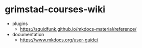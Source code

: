 # grimstad-courses-wiki

- plugins
  - https://squidfunk.github.io/mkdocs-material/reference/
- documentation
  - https://www.mkdocs.org/user-guide/